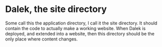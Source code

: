 Dalek, the site directory
=========================

Some call this the application directory, I call it the site directory. It should contain the 
code to actually make a working website. When Dalek is deployed, and extended into a website,
then this directory should be the only place where content changes.
